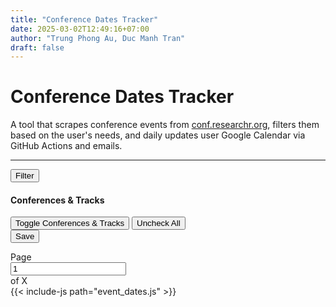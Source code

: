 ```yaml
---
title: "Conference Dates Tracker"
date: 2025-03-02T12:49:16+07:00
author: "Trung Phong Au, Duc Manh Tran"
draft: false
---
```


# Conference Dates Tracker 

A tool that scrapes conference events from [conf.researchr.org](https://conf.researchr.org), filters them based on the user's needs, and daily updates user Google Calendar via GitHub Actions and emails.

---


<div>
    <div class="justify-content-end pb-1">
        <button class="btn btn-outline-secondary" type="button" data-bs-toggle="collapse" data-bs-target="#confCrawlerSearch" aria-expanded="false" aria-controls="confCrawlerSearch">
            Filter
        </button>
    </div>
    <div class="collapse pb-1" id="confCrawlerSearch">
        <div class="card card-body">
            <div class="d-flex align-items-center justify-content-between">
                <h4>Conferences & Tracks</h4>
                <div>
                    <button class="btn btn-link btn-sm" type="button" data-bs-toggle="collapse" data-bs-target="#conferenceFilter" aria-expanded="true" aria-controls="conferenceFilter">
                        Toggle Conferences & Tracks
                    </button>
                    <button type="button" class="btn btn-outline-danger btn-sm" id="uncheckConferences">Uncheck All</button>
                </div>
            </div>
            <div id="conferenceFilter" class="collapse show">
                <!-- Dynamically generated conference and track checkboxes -->
            </div>
            <div class="d-flex justify-content-between mt-2">
                <button type="button" class="btn btn-outline-secondary" data-bs-toggle="collapse" data-bs-target="#confCrawlerSearch" aria-expanded="false" aria-controls="confCrawlerSearch" id="eventFilterButton">
                    Save
                </button>
            </div>
        </div>
    </div>
    <div id="conferenceEventDateTable" class="pb-1"></div>
    <div class="d-flex flex-row justify-content-center pb-3">
        <nav>
            <ul class="pagination pagination-sm mx-3" id="pagination-controls">
                <!-- Pagination buttons will be dynamically inserted here -->
            </ul>
        </nav>
        <div class="input-group input-group-sm ml-2 pb-3" style="width: 13em;">
            <span class="input-group-text">Page</span>
            <input type="number" class="form-control" id="page-number-input" min="1" placeholder="Page #" value="1">
            <span class="input-group-text" id="total-pages">of X</span>
        </div>
    </div>
    {{< include-js path="event_dates.js" >}}
</div>

